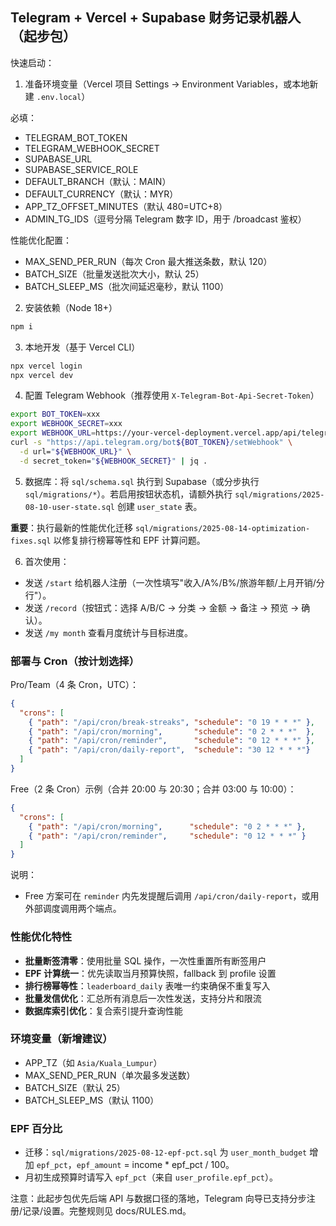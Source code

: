 ## Telegram + Vercel + Supabase 财务记录机器人（起步包）

快速启动：

1) 准备环境变量（Vercel 项目 Settings → Environment Variables，或本地新建 `.env.local`）

必填：

- TELEGRAM_BOT_TOKEN
- TELEGRAM_WEBHOOK_SECRET
- SUPABASE_URL
- SUPABASE_SERVICE_ROLE
- DEFAULT_BRANCH（默认：MAIN）
- DEFAULT_CURRENCY（默认：MYR）
- APP_TZ_OFFSET_MINUTES（默认 480=UTC+8）
- ADMIN_TG_IDS（逗号分隔 Telegram 数字 ID，用于 /broadcast 鉴权）

性能优化配置：

- MAX_SEND_PER_RUN（每次 Cron 最大推送条数，默认 120）
- BATCH_SIZE（批量发送批次大小，默认 25）
- BATCH_SLEEP_MS（批次间延迟毫秒，默认 1100）

2) 安装依赖（Node 18+）

```bash
npm i
```

3) 本地开发（基于 Vercel CLI）

```bash
npx vercel login
npx vercel dev
```

4) 配置 Telegram Webhook（推荐使用 `X-Telegram-Bot-Api-Secret-Token`）

```bash
export BOT_TOKEN=xxx
export WEBHOOK_SECRET=xxx
export WEBHOOK_URL=https://your-vercel-deployment.vercel.app/api/telegram
curl -s "https://api.telegram.org/bot${BOT_TOKEN}/setWebhook" \
  -d url="${WEBHOOK_URL}" \
  -d secret_token="${WEBHOOK_SECRET}" | jq .
```

5) 数据库：将 `sql/schema.sql` 执行到 Supabase（或分步执行 `sql/migrations/*`）。若启用按钮状态机，请额外执行 `sql/migrations/2025-08-10-user-state.sql` 创建 `user_state` 表。

**重要**：执行最新的性能优化迁移 `sql/migrations/2025-08-14-optimization-fixes.sql` 以修复排行榜幂等性和 EPF 计算问题。

6) 首次使用：

- 发送 `/start` 给机器人注册（一次性填写"收入/A%/B%/旅游年额/上月开销/分行"）。
- 发送 `/record`（按钮式：选择 A/B/C → 分类 → 金额 → 备注 → 预览 → 确认）。
- 发送 `/my month` 查看月度统计与目标进度。

### 部署与 Cron（按计划选择）

Pro/Team（4 条 Cron，UTC）：

```json
{
  "crons": [
    { "path": "/api/cron/break-streaks", "schedule": "0 19 * * *" },
    { "path": "/api/cron/morning",       "schedule": "0 2 * * *"  },
    { "path": "/api/cron/reminder",      "schedule": "0 12 * * *" },
    { "path": "/api/cron/daily-report",  "schedule": "30 12 * * *"}
  ]
}
```

Free（2 条 Cron）示例（合并 20:00 与 20:30；合并 03:00 与 10:00）：

```json
{
  "crons": [
    { "path": "/api/cron/morning",      "schedule": "0 2 * * *" },
    { "path": "/api/cron/reminder",     "schedule": "0 12 * * *" }
  ]
}
```

说明：
- Free 方案可在 `reminder` 内先发提醒后调用 `/api/cron/daily-report`，或用外部调度调用两个端点。

### 性能优化特性

- **批量断签清零**：使用批量 SQL 操作，一次性重置所有断签用户
- **EPF 计算统一**：优先读取当月预算快照，fallback 到 profile 设置
- **排行榜幂等性**：`leaderboard_daily` 表唯一约束确保不重复写入
- **批量发信优化**：汇总所有消息后一次性发送，支持分片和限流
- **数据库索引优化**：复合索引提升查询性能

### 环境变量（新增建议）

- APP_TZ（如 `Asia/Kuala_Lumpur`）
- MAX_SEND_PER_RUN（单次最多发送数）
- BATCH_SIZE（默认 25）
- BATCH_SLEEP_MS（默认 1100）

### EPF 百分比

- 迁移：`sql/migrations/2025-08-12-epf-pct.sql` 为 `user_month_budget` 增加 `epf_pct`，`epf_amount` = income * epf_pct / 100。
- 月初生成预算时请写入 `epf_pct`（来自 `user_profile.epf_pct`）。

注意：此起步包优先后端 API 与数据口径的落地，Telegram 向导已支持分步注册/记录/设置。完整规则见 docs/RULES.md。

